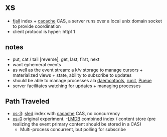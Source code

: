 # xs

- [fjall](https://github.com/fjall-rs/fjall) index + [cacache](https://github.com/zkat/cacache-rs) CAS, a server runs over a local unix domain socket to
  provide coordination
- client protocol is hyper: http1.1

## notes

- put, cat / tail [reverse], get, last, first, next
- want ephemeral events
- as well as the event stream: a k/v storage to manage cursors + materialized views + state, ability to subscribe to updates
- should be able to manage processes ala [daemontools](http://cr.yp.to/daemontools.html), [runit](https://smarden.org/runit/), [Pueue](https://github.com/Nukesor/pueue)
- server facilitates watching for updates + managing processes

## Path Traveled

- [xs-3](https://github.com/cablehead/xs-3): [sled](https://github.com/spacejam/sled) index with [cacache](https://github.com/zkat/cacache-rs) CAS, no concurrency
- [xs-0](https://github.com/cablehead/xs-0) original experiment.
    -[LMDB](http://www.lmdb.tech/doc/) combined index / content store (pre realizing the event primary content should be
  stored in a CAS)
    - Multi-process concurrent, but polling for subscribe
